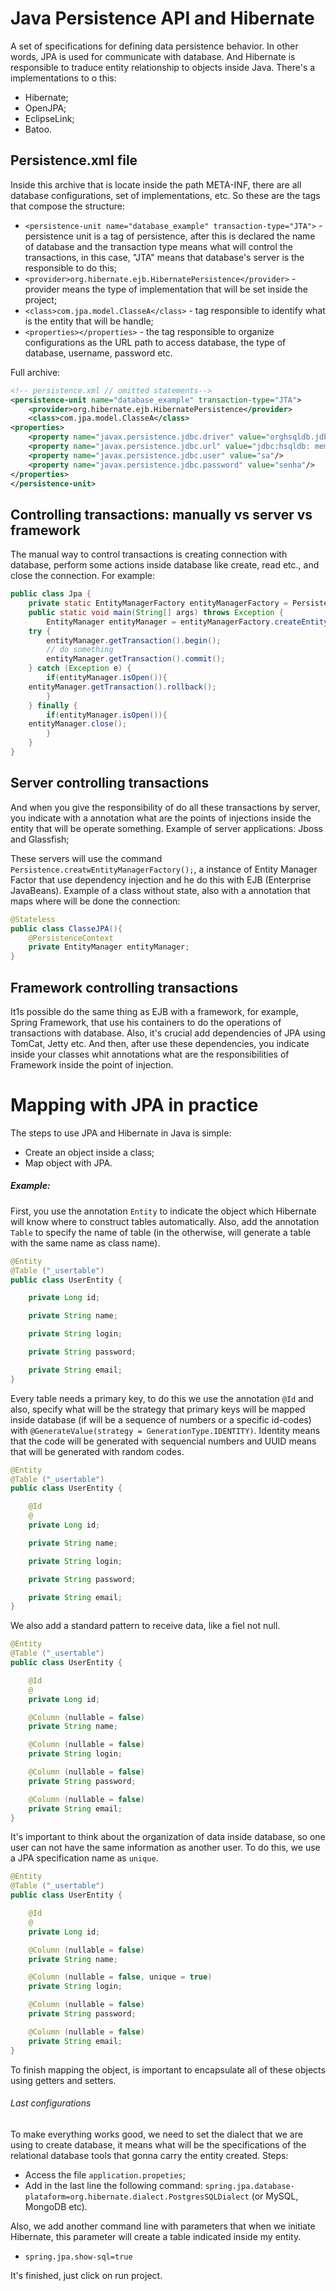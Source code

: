 # Java Persistence API and Hibernate
A set of specifications for defining data persistence behavior. In other words, JPA is used for communicate with database. And Hibernate is responsible to traduce entity relationship to objects inside Java.
There's a implementations to o this:
- Hibernate;
- OpenJPA;
- EclipseLink;
- Batoo.

## Persistence.xml file
Inside this archive that is locate inside the path META-INF, there are all database configurations, set of implementations, etc. So these are the tags that compose the structure:
- ``<persistence-unit name="database_example" transaction-type="JTA">`` - persistence unit is a tag of persistence, after this is declared the name of database and the transaction type means what will control the transactions, in this case, "JTA" means that database's server is the responsible to do this;
- ``<provider>org.hibernate.ejb.HibernatePersistence</provider>`` - provider means the type of implementation that will be set inside the project;
- ``<class>com.jpa.model.ClasseA</class>`` - tag responsible to identify what is the entity that will be handle;
- ``<properties></properties>`` - the tag responsible to organize configurations as the URL path to access database, the type of database, username, password etc.

Full archive:
```xml
<!-- persistence.xml // omitted statements-->
<persistence-unit name="database_example" transaction-type="JTA">
	<provider>org.hibernate.ejb.HibernatePersistence</provider>
	<class>com.jpa.model.ClasseA</class>
<properties>
	<property name="javax.persistence.jdbc.driver" value="orghsqldb.jdbcDriver"/>
	<property name="javax.persistence.jdbc.url" value="jdbc:hsqldb: mem: hibernate"/>
	<property name="javax.persistence.jdbc.user" value="sa"/>
	<property name="javax.persistence.jdbc.password" value="senha"/>
</properties>
</persistence-unit>
```

## Controlling transactions: manually vs server vs framework

The manual way to control transactions is creating connection with database, perform some actions inside database like create, read etc., and close the connection. For example:

```java
public class Jpa {
	private static EntityManagerFactory entityManagerFactory = Persistence.createEntityManagerFactory("Banco_A");
	public static void main(String[] args) throws Exception {
		EntityManager entityManager = entityManagerFactory.createEntityManager();
	try {
		entityManager.getTransaction().begin();
		// do something
		entityManager.getTransaction().commit();
	} catch (Exception e) {
		if(entityManager.isOpen()){
	entityManager.getTransaction().rollback();
		}
	} finally {
		if(entityManager.isOpen()){
	entityManager.close();
		}
	}
}
```

## Server controlling transactions

And when you give the responsibility of do all these transactions by server, you indicate with a annotation what are the points of injections inside the entity that will be operate something. Example of server applications: Jboss and Glassfish;

These servers will use the command ``Persistence.creatwEntityManagerFactory();``, a instance of Entity Manager Factor that use dependency injection and he do this with EJB (Enterprise JavaBeans). Example of a class without state, also with a annotation that maps where will be done the connection:

```java
@Stateless
public class ClasseJPA(){
	@PersistenceContext
	private EntityManager entityManager;
}
```

## Framework controlling transactions

It1s possible do the same thing as EJB with a framework, for example, Spring Framework, that use his containers to do the operations of transactions with database. Also, it's crucial add dependencies of JPA using TomCat, Jetty etc. And then, after use these dependencies, you indicate inside your classes whit annotations what are the responsibilities of Framework inside the point of injection.

# Mapping with JPA in practice

 The steps to use JPA and Hibernate in Java is simple:
 - Create an object inside a class;
 - Map object with JPA.

##### Example:
First, you use the annotation ``Entity`` to indicate the object which Hibernate will know where to construct tables automatically. Also, add the annotation ``Table`` to specify the name of table (in the otherwise, will generate a table with the same name as class name).

```java
@Entity
@Table ("_usertable")
public class UserEntity {

	private Long id;

	private String name;

	private String login;

	private String password;

	private String email;
}
```

Every table needs a primary key, to do this we use the annotation ``@Id`` and also, specify what will be the strategy that primary keys will be mapped inside database (if will be a sequence of numbers or a specific id-codes) with ``@GenerateValue(strategy = GenerationType.IDENTITY)``. Identity means that the code will be generated with sequencial numbers and UUID means that will be generated with random codes.

```java
@Entity
@Table ("_usertable")
public class UserEntity {

	@Id
	@
	private Long id;

	private String name;

	private String login;

	private String password;

	private String email;
}
```

We also add a standard pattern to receive data, like a fiel not null.

```java
@Entity
@Table ("_usertable")
public class UserEntity {

	@Id
	@
	private Long id;

	@Column (nullable = false)
	private String name;

	@Column (nullable = false)
	private String login;

	@Column (nullable = false)
	private String password;

	@Column (nullable = false)
	private String email;
}
```

It's important to think about the organization of data inside database, so one user can not have the same information as another user. To do this, we use a JPA specification name as ``unique``.

```java
@Entity
@Table ("_usertable")
public class UserEntity {

	@Id
	@
	private Long id;

	@Column (nullable = false)
	private String name;

	@Column (nullable = false, unique = true)
	private String login;

	@Column (nullable = false)
	private String password;

	@Column (nullable = false)
	private String email;
}
```

To finish mapping the object, is important to encapsulate all of these objects using getters and setters.

###### Last configurations
To make everything works good, we need to set the dialect that we are using to create database, it means what will be the specifications of the relational database tools that gonna carry the entity created.
Steps:
- Access the file ``application.propeties``;
- Add in the last line the following command: ``spring.jpa.database-plataform=org.hibernate.dialect.PostgresSQLDialect`` (or MySQL, MongoDB etc).

Also, we add another command line with parameters that when we initiate Hibernate, this parameter will create a table indicated inside my entity.
- ``spring.jpa.show-sql=true``

It's finished, just click on run project.
